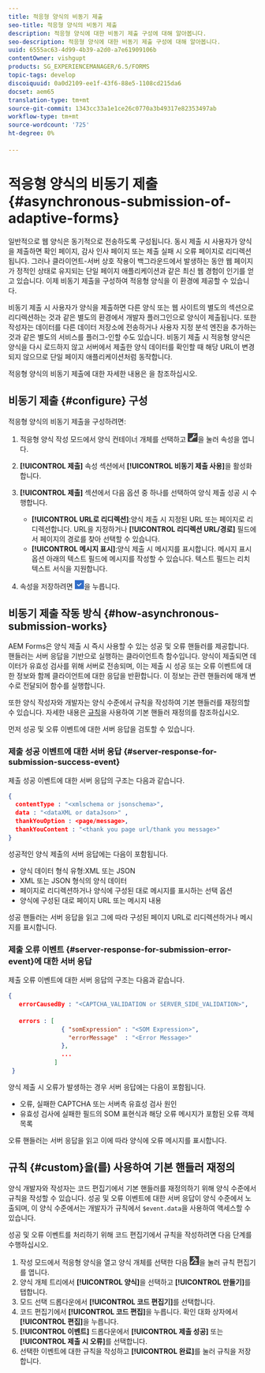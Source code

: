```yaml
---
title: 적응형 양식의 비동기 제출
seo-title: 적응형 양식의 비동기 제출
description: 적응형 양식에 대한 비동기 제출 구성에 대해 알아봅니다.
seo-description: 적응형 양식에 대한 비동기 제출 구성에 대해 알아봅니다.
uuid: 6555ac63-4d99-4b39-a2d0-a7e61909106b
contentOwner: vishgupt
products: SG_EXPERIENCEMANAGER/6.5/FORMS
topic-tags: develop
discoiquuid: 0a0d2109-ee1f-43f6-88e5-1108cd215da6
docset: aem65
translation-type: tm+mt
source-git-commit: 1343cc33a1e1ce26c0770a3b49317e82353497ab
workflow-type: tm+mt
source-wordcount: '725'
ht-degree: 0%

---
```



# 적응형 양식의 비동기 제출{#asynchronous-submission-of-adaptive-forms}

일반적으로 웹 양식은 동기적으로 전송하도록 구성됩니다. 동시 제출 시 사용자가 양식을 제출하면 확인 페이지, 감사 인사 페이지 또는 제출 실패 시 오류 페이지로 리디렉션됩니다. 그러나 클라이언트-서버 상호 작용이 백그라운드에서 발생하는 동안 웹 페이지가 정적인 상태로 유지되는 단일 페이지 애플리케이션과 같은 최신 웹 경험이 인기를 얻고 있습니다. 이제 비동기 제출을 구성하여 적응형 양식을 이 환경에 제공할 수 있습니다.

비동기 제출 시 사용자가 양식을 제출하면 다른 양식 또는 웹 사이트의 별도의 섹션으로 리디렉션하는 것과 같은 별도의 환경에서 개발자 플러그인으로 양식이 제출됩니다. 또한 작성자는 데이터를 다른 데이터 저장소에 전송하거나 사용자 지정 분석 엔진을 추가하는 것과 같은 별도의 서비스를 플러그-인할 수도 있습니다. 비동기 제출 시 적응형 양식은 양식을 다시 로드하지 않고 서버에서 제출한 양식 데이터를 확인할 때 해당 URL이 변경되지 않으므로 단일 페이지 애플리케이션처럼 동작합니다.

적응형 양식의 비동기 제출에 대한 자세한 내용은 을 참조하십시오.

## 비동기 제출 {#configure} 구성

적응형 양식의 비동기 제출을 구성하려면:

1. 적응형 양식 작성 모드에서 양식 컨테이너 개체를 선택하고 ![cmppr1](assets/cmppr1.png)을 눌러 속성을 엽니다.
1. **[!UICONTROL 제출]** 속성 섹션에서 **[!UICONTROL 비동기 제출 사용]**&#x200B;을 활성화합니다.
1. **[!UICONTROL 제출]** 섹션에서 다음 옵션 중 하나를 선택하여 양식 제출 성공 시 수행합니다.

   * **[!UICONTROL URL로 리디렉션]**:양식 제출 시 지정된 URL 또는 페이지로 리디렉션합니다. URL을 지정하거나 **[!UICONTROL 리디렉션 URL/경로]** 필드에서 페이지의 경로를 찾아 선택할 수 있습니다.
   * **[!UICONTROL 메시지 표시]**:양식 제출 시 메시지를 표시합니다. 메시지 표시 옵션 아래의 텍스트 필드에 메시지를 작성할 수 있습니다. 텍스트 필드는 리치 텍스트 서식을 지원합니다.

1. 속성을 저장하려면 ![check-button1](assets/check-button1.png)을 누릅니다.

## 비동기 제출 작동 방식 {#how-asynchronous-submission-works}

AEM Forms은 양식 제출 시 즉시 사용할 수 있는 성공 및 오류 핸들러를 제공합니다. 핸들러는 서버 응답을 기반으로 실행하는 클라이언트측 함수입니다. 양식이 제출되면 데이터가 유효성 검사를 위해 서버로 전송되며, 이는 제출 시 성공 또는 오류 이벤트에 대한 정보와 함께 클라이언트에 대한 응답을 반환합니다. 이 정보는 관련 핸들러에 매개 변수로 전달되어 함수를 실행합니다.

또한 양식 작성자와 개발자는 양식 수준에서 규칙을 작성하여 기본 핸들러를 재정의할 수 있습니다. 자세한 내용은 [규칙](#custom)을 사용하여 기본 핸들러 재정의를 참조하십시오.

먼저 성공 및 오류 이벤트에 대한 서버 응답을 검토할 수 있습니다.

### 제출 성공 이벤트에 대한 서버 응답 {#server-response-for-submission-success-event}

제출 성공 이벤트에 대한 서버 응답의 구조는 다음과 같습니다.

```json
{
  contentType : "<xmlschema or jsonschema>",
  data : "<dataXML or dataJson>" ,
  thankYouOption : <page/message>,
  thankYouContent : "<thank you page url/thank you message>"
}
```

성공적인 양식 제출의 서버 응답에는 다음이 포함됩니다.

* 양식 데이터 형식 유형:XML 또는 JSON
* XML 또는 JSON 형식의 양식 데이터
* 페이지로 리디렉션하거나 양식에 구성된 대로 메시지를 표시하는 선택 옵션
* 양식에 구성된 대로 페이지 URL 또는 메시지 내용

성공 핸들러는 서버 응답을 읽고 그에 따라 구성된 페이지 URL로 리디렉션하거나 메시지를 표시합니다.

### 제출 오류 이벤트 {#server-response-for-submission-error-event}에 대한 서버 응답

제출 오류 이벤트에 대한 서버 응답의 구조는 다음과 같습니다.

```json
{
   errorCausedBy : "<CAPTCHA_VALIDATION or SERVER_SIDE_VALIDATION>",

   errors : [
               { "somExpression" : "<SOM Expression>",
                 "errorMessage"  : "<Error Message>"
               },
               ...
             ]
 }
```

양식 제출 시 오류가 발생하는 경우 서버 응답에는 다음이 포함됩니다.

* 오류, 실패한 CAPTCHA 또는 서버측 유효성 검사 원인
* 유효성 검사에 실패한 필드의 SOM 표현식과 해당 오류 메시지가 포함된 오류 객체 목록

오류 핸들러는 서버 응답을 읽고 이에 따라 양식에 오류 메시지를 표시합니다.

## 규칙 {#custom}을(를) 사용하여 기본 핸들러 재정의

양식 개발자와 작성자는 코드 편집기에서 기본 핸들러를 재정의하기 위해 양식 수준에서 규칙을 작성할 수 있습니다. 성공 및 오류 이벤트에 대한 서버 응답이 양식 수준에서 노출되며, 이 양식 수준에서는 개발자가 규칙에서 `$event.data`을 사용하여 액세스할 수 있습니다.

성공 및 오류 이벤트를 처리하기 위해 코드 편집기에서 규칙을 작성하려면 다음 단계를 수행하십시오.

1. 작성 모드에서 적응형 양식을 열고 양식 개체를 선택한 다음 ![edit-rules1](assets/edit-rules1.png)을 눌러 규칙 편집기를 엽니다.
1. 양식 개체 트리에서 **[!UICONTROL 양식]**&#x200B;을 선택하고 **[!UICONTROL 만들기]**&#x200B;를 탭합니다.
1. 모드 선택 드롭다운에서 **[!UICONTROL 코드 편집기]**&#x200B;를 선택합니다.
1. 코드 편집기에서 **[!UICONTROL 코드 편집]**&#x200B;을 누릅니다. 확인 대화 상자에서 **[!UICONTROL 편집]**&#x200B;을 누릅니다.
1. **[!UICONTROL 이벤트]** 드롭다운에서 **[!UICONTROL 제출 성공]** 또는 **[!UICONTROL 제출 시 오류]**&#x200B;를 선택합니다.
1. 선택한 이벤트에 대한 규칙을 작성하고 **[!UICONTROL 완료]**&#x200B;를 눌러 규칙을 저장합니다.


